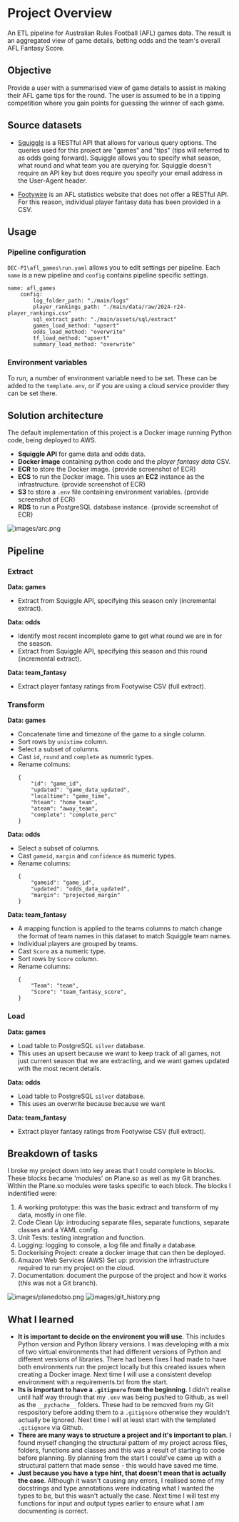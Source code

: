 # Project Overview 

An ETL pipeline for Australian Rules Football (AFL) games data. The result is an aggregated view of game details, betting odds and the team's overall AFL Fantasy Score.

## Objective

Provide a user with a summarised view of game details to assist in making their AFL game tips for the round. The user is assumed to be in a tipping competition where you gain points for guessing the winner of each game.

## Source datasets

- [Squiggle](https://api.squiggle.com.au/) is a RESTful API that allows for various query options. The queries used for this project are "games" and "tips" (tips will referred to as odds going forward). Squiggle allows you to specify what season, what round and what team you are querying for. Squiggle doesn't require an API key but does require you specify your email address in the User-Agent header.

- [Footywire](https://www.footywire.com/) is an AFL statistics website that does not offer a RESTful API. For this reason, individual player fantasy data has been provided in a CSV.

## Usage

### Pipeline configuration
`DEC-P1\afl_games\run.yaml` allows you to edit settings per pipeline. Each `name` is a new pipeline and `config` contains pipeline specific settings.

```
name: afl_games
    config: 
        log_folder_path: "./main/logs"
        player_rankings_path: "./main/data/raw/2024-r24-player_rankings.csv"
        sql_extract_path: "./main/assets/sql/extract"
        games_load_method: "upsert"
        odds_load_method: "overwrite"
        tf_load_method: "upsert"
        summary_load_method: "overwrite"
```

### Environment variables
To run, a number of environment variable need to be set. These can be added to the `template.env`, or if you are using a cloud service provider they can be set there.

## Solution architecture
The default implementation of this project is a Docker image running Python code, being deployed to AWS.

- **Squiggle API** for game data and odds data.
- **Docker image** containing python code and the *player fantasy data* CSV.
- **ECR** to store the Docker image.
    {provide screenshot of ECR}
- **ECS** to run the Docker image. This uses an **EC2** instance as the infrastructure.
    {provide screenshot of ECR}
- **S3** to store a `.env` file containing environment variables.
    {provide screenshot of ECR}
- **RDS** to run a PostgreSQL database instance.
    {provide screenshot of ECR}

![images/arc.png](images/arc.png)

## Pipeline

### Extract

**Data: games**
- Extract from Squiggle API, specifying this season only (incremental extract).

**Data: odds**
- Identify most recent incomplete game to get what round we are in for the season.
- Extract from Squiggle API, specifying this season and this round (incremental extract).

**Data: team_fantasy**
- Extract player fantasy ratings from Footywise CSV (full extract).

### Transform

**Data: games**
- Concatenate time and timezone of the game to a single column.
- Sort rows by `unixtime` column.
- Select a subset of columns.
- Cast `id`, `round` and `complete` as numeric types.
- Rename colmuns:
    ```
    {
        "id": "game_id",
        "updated": "game_data_updated",
        "localtime": "game_time",
        "hteam": "home_team",
        "ateam": "away_team",
        "complete": "complete_perc"
    }
    ```

**Data: odds**
- Select a subset of columns.
- Cast `gameid`, `margin` and `confidence` as numeric types.
- Rename columns:
    ```
    {
        "gameid": "game_id",
        "updated": "odds_data_updated",
        "margin": "projected_margin"
    }
    ```
**Data: team_fantasy**
- A mapping function is applied to the teams columns to match change the format of team names in this dataset to match Squiggle team names.
- Individual players are grouped by teams.
- Cast `Score` as a numeric type.
- Sort rows by `Score` column.
- Rename columns:
    ```
    {
        "Team": "team",
        "Score": "team_fantasy_score",
    }
    ```

### Load

**Data: games**
- Load table to PostgreSQL `silver` database.
- This uses an upsert because we want to keep track of all games, not just current season that we are extracting, and we want games updated with the most recent details.

**Data: odds**
- Load table to PostgreSQL `silver` database.
- This uses an overwrite because because we want

**Data: team_fantasy**
- Extract player fantasy ratings from Footywise CSV (full extract).



## Breakdown of tasks

I broke my project down into key areas that I could complete in blocks. These blocks became 'modules' on Plane.so as well as my Git branches. Within the Plane.so modules were tasks specific to each block. The blocks I indentified were:

1. A working prototype: this was the basic extract and transform of my data, mostly in one file.
2. Code Clean Up: introducing separate files, separate functions, separate classes and a YAML config.
3. Unit Tests: testing integration and function.
4. Logging: logging to console, a log file and finally a database.
5. Dockerising Project: create a docker image that can then be deployed.
6. Amazon Web Services (AWS) Set up: provision the infrastructure required to run my project on the cloud.
7. Documentation: document the purpose of the project and how it works (this was not a Git branch).

![images/planedotso.png](images/planedotso.png)
![images/git_history.png](images/git_history.png)

## What I learned

- **It is important to decide on the environent you will use**. This includes Python version and Python library versions. I was developing with a mix of two virtual environments that had different versions of Python and different versions of libraries. There had been fixes I had made to have both environments run the project locally but this created issues when creating a Docker image. Next time I will use a consistent develop environment with a requirements.txt from the start.
- **Its is important to have a `.gitignore` from the beginning**. I didn't realise until half way through that my `.env` was being pushed to Github, as well as the `__pychache__` folders. These had to be removed from my Git respository before adding them to a `.gitignore` otherwise they wouldn't actually be ignored. Next time I will at least start with the templated `.gitignore` via Github.
- **There are many ways to structure a project and it's important to plan**. I found myself changing the structural pattern of my project across files, folders, functions and classes and this was a result of starting to code before planning. By planning from the start I could've came up with a structural pattern that made sense - this would have saved me time.
- **Just because you have a type hint, that doesn't mean that is actually the case**. Although it wasn't causing any errors, I realised some of my docstrings and type annotations were indicating what I wanted the types to be, but this wasn't actually the case. Next time I will test my functions for input and output types earlier to ensure what I am documenting is correct.
